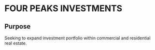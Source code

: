 # FOUR PEAKS INVESTMENTS

## Purpose

Seeking to expand investment portfolio within commercial and residential real estate.

